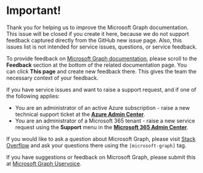 ﻿# Important!

Thank you for helping us to improve the Microsoft Graph documentation. This issue will be closed if you create it here, because we do not support feedback captured directly from the GitHub new issue page. Also, this issues list is not intended for service issues, questions, or service feedback.

To provide feedback on [Microsoft Graph documentation](https://docs.microsoft.com/en-us/graph/overview), please scroll to the **Feedback** section at the bottom of the related documentation page. You can click **This page** and create new feedback there. This gives the team the necessary context of your feedback.

If you have service issues and want to raise a support request, and if one of the following applies:
- You are an administrator of an active Azure subscription - raise a new technical support ticket at the **[Azure Admin Center](https://ms.portal.azure.com/#blade/Microsoft_Azure_Support/HelpAndSupportBlade/newsupportreq)**.
- You are an administrator of a Microsoft 365 tenant - raise a new service request using the **Support** menu in the **[Microsoft 365 Admin Center](https://admin.microsoft.com)**.

If you would like to ask a question about Microsoft Graph, please visit [Stack Overflow](https://stackoverflow.com/questions/tagged/microsoft-graph) and ask your questions there using the `[microsoft-graph]` tag. 

If you have suggestions or feedback on Microsoft Graph, please submit this at [Microsoft Graph Uservoice](https://microsoftgraph.uservoice.com/).
